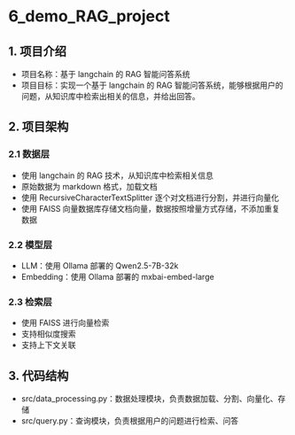 # 6_demo_RAG_project

## 1. 项目介绍

- 项目名称：基于 langchain 的 RAG 智能问答系统
- 项目目标：实现一个基于 langchain 的 RAG 智能问答系统，能够根据用户的问题，从知识库中检索出相关的信息，并给出回答。

## 2. 项目架构

### 2.1 数据层

- 使用 langchain 的 RAG 技术，从知识库中检索相关信息
- 原始数据为 markdown 格式，加载文档
- 使用 RecursiveCharacterTextSplitter 逐个对文档进行分割，并进行向量化
- 使用 FAISS 向量数据库存储文档向量，数据按照增量方式存储，不添加重复数据

### 2.2 模型层

- LLM：使用 Ollama 部署的 Qwen2.5-7B-32k
- Embedding：使用 Ollama 部署的 mxbai-embed-large

### 2.3 检索层

- 使用 FAISS 进行向量检索
- 支持相似度搜索
- 支持上下文关联

## 3. 代码结构

- src/data_processing.py：数据处理模块，负责数据加载、分割、向量化、存储
- src/query.py：查询模块，负责根据用户的问题进行检索、问答
